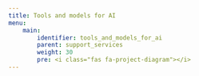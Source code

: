 ```yaml
---
title: Tools and models for AI
menu:
    main:
        identifier: tools_and_models_for_ai
        parent: support_services
        weight: 30
        pre: <i class="fas fa-project-diagram"></i>
---
```

